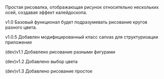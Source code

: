 Простая рисовалка, отображающая рисунок относительно нескольких осей, создавая эффект калейдоскопа.

v1.0 Базовый функционал будет подразумевать рисование кругов разного цвета.

v1.0.5 Добавлен модифицированный класс canvas для структуризации приложения

(dev)v1.1 Добавлено рисование разными фигурами

(dev)v1.2 Добавлено выбор цвета

(dev)v1.3 Добавлено рисование простое
